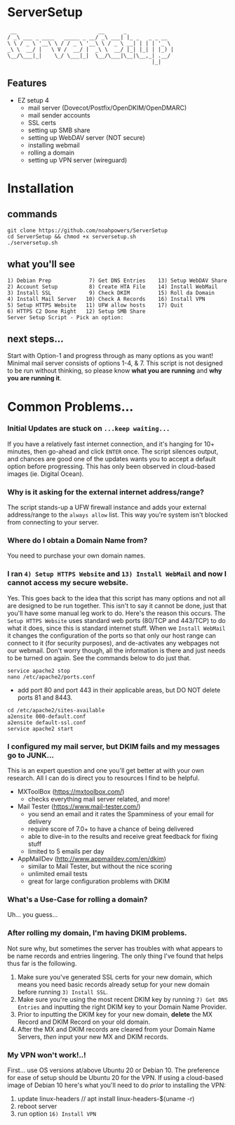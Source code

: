 # ServerSetup
     __                          __      _               
    / _\ ___ _ ____   _____ _ __/ _\ ___| |_ _   _ _ __  
    \ \ / _ \ '__\ \ / / _ \ '__\ \ / _ \ __| | | | '_ \ 
    _\ \  __/ |   \ V /  __/ |  _\ \  __/ |_| |_| | |_) |
    \__/\___|_|    \_/ \___|_|  \__/\___|\__|\__,_| .__/ 
                                                  |_|  

## Features
* EZ setup 4
  * mail server (Dovecot/Postfix/OpenDKIM/OpenDMARC)
  * mail sender accounts
  * SSL certs
  * setting up SMB share
  * setting up WebDAV server (NOT secure)
  * installing webmail
  * rolling a domain
  * setting up VPN server (wireguard)

# Installation
## commands
```
git clone https://github.com/noahpowers/ServerSetup
cd ServerSetup && chmod +x serversetup.sh
./serversetup.sh
```

## what you'll see
```
1) Debian Prep            7) Get DNS Entries    13) Setup WebDAV Share
2) Account Setup          8) Create HTA File    14) Install WebMail
3) Install SSL            9) Check DKIM         15) Roll da Domain
4) Install Mail Server   10) Check A Records    16) Install VPN
5) Setup HTTPS Website   11) UFW allow hosts    17) Quit
6) HTTPS C2 Done Right   12) Setup SMB Share
Server Setup Script - Pick an option: 
```

## next steps...
Start with Option-1 and progress through as many options as you want! Minimal mail server consists of options 1-4, & 7. This script is not designed to be run without thinking, so please know **what you are running** and **why you are running it**.

# Common Problems...
### Initial Updates are stuck on `...keep waiting...`
If you have a relatively fast internet connection, and it's hanging for 10+ minutes, then go-ahead and click `ENTER` once. The script silences output, and chances are good one of the updates wants you to accept a default option before progressing. This has only been observed in cloud-based images (ie. Digital Ocean).

### Why is it asking for the external internet address/range?
The script stands-up a UFW firewall instance and adds your external address/range to the `always allow` list. This way you're system isn't blocked from connecting to your server.

### Where do I obtain a Domain Name from?
You need to purchase your own domain names.

### I ran `4) Setup HTTPS Website` and `13) Install WebMail` and now I cannot access my secure website.
Yes. This goes back to the idea that this script has many options and not all are designed to be run together. This isn't to say it cannot be done, just that you'll have some manual leg work to do. Here's the reason this occurs. The `Setup HTTPS Website` uses standard web ports (80/TCP and 443/TCP) to do what it does, since this is standard internet stuff. When we `Install WebMail` it changes the configuration of the ports so that only our host range can connect to it (for security purposes), and de-activates any webpages not our webmail. Don't worry though, all the information is there and just needs to be turned on again. See the commands below to do just that.
```
service apache2 stop
nano /etc/apache2/ports.conf
```
* add port 80 and port 443 in their applicable areas, but DO NOT delete ports 81 and 8443.
```
cd /etc/apache2/sites-available
a2ensite 000-default.conf
a2ensite default-ssl.conf
service apache2 start
```

### I configured my mail server, but DKIM fails and my messages go to JUNK...
This is an expert question and one you'll get better at with your own research. All I can do is direct you to resources I find to be helpful.
* MXToolBox (https://mxtoolbox.com/)
  * checks everything mail server related, and more!
* Mail Tester (https://www.mail-tester.com/)
  * you send an email and it rates the Spamminess of your email for delivery
  * require score of 7.0+ to have a chance of being delivered
  * able to dive-in to the results and receive great feedback for fixing stuff
  * limited to 5 emails per day
* AppMailDev (http://www.appmaildev.com/en/dkim)
  * similar to Mail Tester, but without the nice scoring
  * unlimited email tests
  * great for large configuration problems with DKIM

### What's a Use-Case for rolling a domain?
Uh... you guess...

### After rolling my domain, I'm having DKIM problems.
Not sure why, but sometimes the server has troubles with what appears to be name records and entries lingering. The only thing I've found that helps thus far is the following.
1. Make sure you've generated SSL certs for your new domain, which means you need basic records already setup for your new domain before running `3) Install SSL`.
2. Make sure you're using the most recent DKIM key by running `7) Get DNS Entries` and inputting the right DKIM key to your Domain Name Provider.
3. Prior to inputting the DKIM key for your new domain, **delete** the MX Record and DKIM Record on your old domain.
4. After the MX and DKIM records are cleared from your Domain Name Servers, *then* input your new MX and DKIM records.

### My VPN won't work!..!
First... use OS versions at/above Ubuntu 20 or Debian 10. The preference for ease of setup should be Ubuntu 20 for the VPN. If using a cloud-based image of Debian 10 here's what you'll need to do *prior* to installing the VPN: 
1. update linux-headers // apt install linux-headers-$(uname -r)
2. reboot server
3. run option `16) Install VPN`